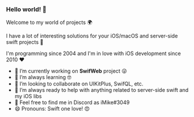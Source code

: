 ### Hello world! 👋

Welcome to my world of projects 🌍

I have a lot of interesting solutions for your iOS/macOS and server-side swift projects 🚀

I'm programming since 2004 and I'm in love with iOS development since 2010 ❤️

- 🔭 I’m currently working on **SwifWeb** project 😜
- 🌱 I’m always learning 🤓
- 👯 I’m looking to collaborate on UIKitPlus, SwifQL, etc.
- 🍻 I’m always ready to help with anything related to server-side swift and my iOS libs
- 💬 Feel free to find me in Discord as iMike#3049
- 😄 Pronouns: Swift one love! 😍
